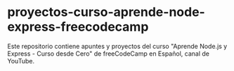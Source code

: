# proyectos-curso-aprende-node-express-freecodecamp
Este repositorio contiene apuntes y proyectos del curso "Aprende Node.js y Express - Curso desde Cero" de freeCodeCamp en Español, canal de YouTube.
